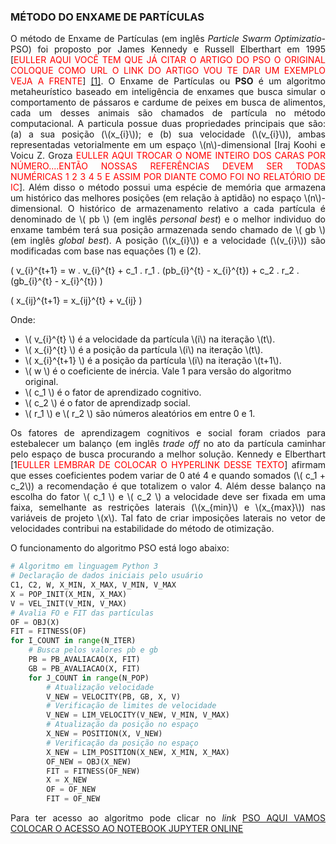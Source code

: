   <script src="https://polyfill.io/v3/polyfill.min.js?features=es6"></script>
  <script id="MathJax-script" async src="https://cdn.jsdelivr.net/npm/mathjax@3/es5/tex-mml-chtml.js"></script>

### MÉTODO DO ENXAME DE PARTÍCULAS

<p align="justify">
O método de Enxame de Partículas (em inglês <i>Particle Swarm Optimizatio</i>-PSO) foi proposto por James Kennedy e Russell Elberthart em 1995 [<font color="red">EULLER AQUI VOCÊ TEM QUE JÁ CITAR O ARTIGO DO PSO O ORIGINAL COLOQUE COMO URL O LINK DO ARTIGO VOU TE DAR UM EXEMPLO VEJA A FRENTE</font>] <a href="https://arxiv.org/ftp/arxiv/papers/1804/1804.05319.pdf">[1]</a>. O Enxame de Partículas ou <b>PSO</b> é um algoritmo metaheurístico baseado em inteligência de enxames que busca simular o comportamento de pássaros e cardume de peixes em busca de alimentos, cada um desses animais são chamados de partícula no método computacional. A particula possue duas propriedades principais que são: (a) a sua posição (\(x_{i}\)); e (b) sua velocidade (\(v_{i}\)), ambas representadas vetorialmente em um espaço \(n\)-dimensional [Iraj Koohi e Voicu Z. Groza <font color="red">EULLER AQUI TROCAR O NOME INTEIRO DOS CARAS POR NÚMERO....ENTÃO NOSSAS REFERÊNCIAS DEVEM SER TODAS NUMÉRICAS 1 2 3 4 5 E ASSIM POR DIANTE COMO FOI NO RELATÓRIO DE IC</font>]. Além disso o método possui uma espécie de memória que armazena um histórico das melhores posições (em relação à aptidão) no espaço \(n\)-dimensional. O histórico de armazenamento relativo a cada partícula é denominado de \( pb \) (em inglês <i>personal best</i>) e o melhor individuo do enxame também terá sua posição armazenada sendo chamado de \( gb \) (em inglês <i>global best</i>). A posição (\(x_{i}\)) e a velocidade (\(v_{i}\)) são modificadas com base nas equações (1) e (2).
</p>

<p align="justify">

\( v_{i}^{t+1} = w . v_{i}^{t} + c_1 . r_1 . (pb_{i}^{t} - x_{i}^{t}) + c_2 . r_2 . (gb_{i}^{t} - x_{i}^{t}) \) <br>  

\( x_{ij}^{t+1} = x_{ij}^{t} + v_{ij} \) <br>

Onde:<br>
</p>

<ul>
<li>\( v_{i}^{t} \) é a velocidade da partícula \(i\) na iteração \(t\).</li>
<li>\( x_{i}^{t} \) é a posição da partícula \(i\) na iteração \(t\).</li>
<li>\( x_{i}^{t+1} \) é a posição da partícula \(i\) na iteração \(t+1\).</li>
<li>\( w \) é o coeficiente de inércia. Vale 1 para versão do algoritmo original.</li>
<li>\( c_1 \) é o fator de aprendizado cognitivo.</li>
<li>\( c_2 \) é o fator de aprendizadp social.</li>
<li>\( r_1 \) e \( r_2 \) são números aleatórios em entre 0 e 1.</li>
</ul>

<p align="justify">
Os fatores de aprendizagem cognitivos e social foram criados para estebalecer um balanço (em inglês <i>trade off</i> no ato da partícula caminhar pelo espaço de busca procurando a melhor solução. Kennedy e Elberthart [1<font color="red">EULLER LEMBRAR DE COLOCAR O HYPERLINK DESSE TEXTO</font>] afirmam que esses coeficientes podem variar de 0 até 4 e quando somados (\( c_1 + c_2\)) a recomendação é que totalizem o valor 4. Além desse balanço na escolha do fator \( c_1 \) e \( c_2 \) a velocidade deve ser fixada em uma faixa, semelhante as restrições laterais (\(x_{min}\) e \(x_{max}\)) nas variáveis de projeto \(x\). Tal fato de criar imposições laterais no vetor de velocidades contribui na estabilidade do método de otimização.<br>

O funcionamento do algoritmo PSO está logo abaixo:
</p>

```python
# Algoritmo em linguagem Python 3
# Declaração de dados iniciais pelo usuário
C1, C2, W, X_MIN, X_MAX, V_MIN, V_MAX
X = POP_INIT(X_MIN, X_MAX)
V = VEL_INIT(V_MIN, V_MAX)
# Avalia FO e FIT das partículas
OF = OBJ(X)
FIT = FITNESS(OF)
for I_COUNT in range(N_ITER)
    # Busca pelos valores pb e gb
    PB = PB_AVALIACAO(X, FIT)
    GB = PB_AVALIACAO(X, FIT)
    for J_COUNT in range(N_POP)
        # Atualização velocidade
        V_NEW = VELOCITY(PB, GB, X, V) 
        # Verificação de limites de velocidade
        V_NEW = LIM_VELOCITY(V_NEW, V_MIN, V_MAX)
        # Atualização da posição no espaço
        X_NEW = POSITION(X, V_NEW)
        # Verificação da posição no espaço
        X_NEW = LIM_POSITION(X_NEW, X_MIN, X_MAX)
        OF_NEW = OBJ(X_NEW)
        FIT = FITNESS(OF_NEW)
        X = X_NEW
        OF = OF_NEW
        FIT = OF_NEW
```
<p align="justify">
  Para ter acesso ao algoritmo pode clicar no <i>link</i> <a href="https://arxiv.org/ftp/arxiv/papers/1804/1804.05319.pdf">PSO AQUI VAMOS COLOCAR O ACESSO AO NOTEBOOK JUPYTER ONLINE</a>
</p>
